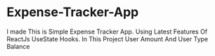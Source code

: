 # Expense-Tracker-App
 I made This is Simple Expense Tracker App. Using Latest Features Of ReactJs UseState Hooks. In This Project User Amount And User Type Balance 
